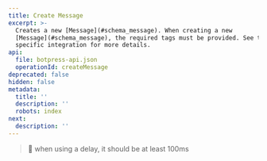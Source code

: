 ```yaml
---
title: Create Message
excerpt: >-
  Creates a new [Message](#schema_message). When creating a new
  [Message](#schema_message), the required tags must be provided. See the
  specific integration for more details.
api:
  file: botpress-api.json
  operationId: createMessage
deprecated: false
hidden: false
metadata:
  title: ''
  description: ''
  robots: index
next:
  description: ''
---
```

> 🚧 when using a delay, it should be at least 100ms
